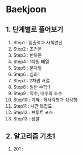 # Baekjoon

## 1. 단계별로 풀어보기
1. Step1 : 입출력과 사칙연산
2. Step2 : 조건문
3. Step3 : 반복문
4. Step4 : 1차원 배열
5. Step5 : 문자열
6. Step6 : 심화1
7. Step7 : 2차원 배열
8. Step8 : 일반 수학 1
9. Step9 : 약수, 배수와 소수
10. Step10 : 기하 : 직사각형과 삼각형 
11. Step11 : 시간 복잡도
12. Step12 : 브루트 포스
13. Step13 : 정렬
## 2. 알고리즘 기초1
1. 201 : 